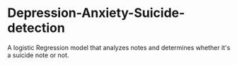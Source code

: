 # Depression-Anxiety-Suicide-detection
A logistic Regression model that analyzes notes and determines whether it's a suicide note or not.
